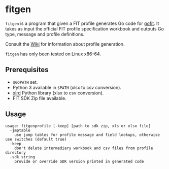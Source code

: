 # fitgen

```fitgen``` is a program that given a FIT profile generates Go code for
[gofit](https://github.com/tormoder/gofit). It takes as input the official FIT profile
specification workbook and outputs Go type, message and profile definitions.

Consult the [Wiki](https://github.com/tormoder/gofit/wiki/Profile-Generation)
for information about profile generation.

```fitgen``` has only been tested on Linux x86-64.

## Prerequisites

* ```$GOPATH``` set.
* Python 3 available in ```$PATH``` (xlsx to csv conversion).
* [xlrd](https://pypi.python.org/pypi/xlrd) Python library (xlsx to csv conversion).  
* FIT SDK Zip file available.

## Usage

```shell
usage: fitgenprofile [-keep] [path to sdk zip, xls or xlsx file]
  -jmptable
	use jump tables for profile message and field lookups, otherwise use switches (default true)
  -keep
	don't delete intermediary workbook and csv files from profile directory
  -sdk string
	provide or override SDK version printed in generated code
```
